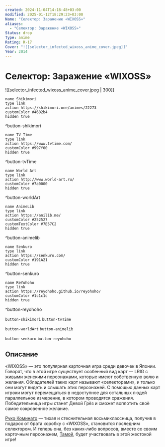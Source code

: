 ```yaml
---
created: 2024-11-04T14:18:48+03:00
modified: 2025-01-12T18:29:23+03:00
Name: "Селектор: Заражение «WIXOSS»"
aliases:
  - "Селектор: Заражение «WIXOSS»"
Status: drop
Type: anime
Rating: R-17
Cover: "![[selector_infected_wixoss_anime_cover.jpeg]]"
Year: 2014
---
```


# Селектор: Заражение «WIXOSS»

![[selector_infected_wixoss_anime_cover.jpeg | 300]]

```button
name Shikimori
type link
action https://shikimori.one/animes/22273
customColor #4682b4
hidden true
```
^button-shikimori

```button
name TV Time
type link
action https://www.tvtime.com/
customColor #997f00
hidden true
```
^button-tvTime

```button
name World Art
type link
action http://www.world-art.ru/
customColor #7a0000
hidden true
```
^button-worldArt

```button
name AnimeLib
type link
action https://anilib.me/
customColor #252527
customTextColor #7E57C2
hidden true
```
^button-animelib

```button
name Senkuro
type link
action https://senkuro.com/
customColor #191A21
hidden true
```
^button-senkuro

```button
name ReYohoho
type link
action https://reyohoho.github.io/reyohoho/
customColor #1c1c1c
hidden true
```
^button-reyohoho

`button-shikimori` `button-tvTime`

`button-worldArt` `button-animelib`

`button-senkuro` `button-reyohoho`

## Описание

«WIXOSS» — это популярная карточная игра среди девочек в Японии. Говорят, что в этой игре существует особенный вид карт — LRIG с живыми женскими персонажами, которые имеют собственную волю и желания. Обладателей таких карт называют «селекторами», и только они могут видеть и слышать этих персонажей. С помощью данных карт игроки могут перемещаться в недоступное для остальных людей параллельное измерение, в котором проводятся сражения. Победительница игры станет Девой Грёз и сможет воплотить своё самое сокровенное желание.

[Руко Коминато](https://shikimori.one/characters/99833-ruuko-kominato) — тихая и стеснительная восьмиклассница, получив в подарок от брата коробку с «WIXOSS», становится последним селектором. И теперь она, без каких-либо вопросов, вместе со своим карточным персонажем, [Тамой](https://shikimori.one/characters/99845-tama), будет участвовать в этой жестокой игре!
